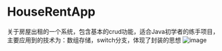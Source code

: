 # HouseRentApp
关于房屋出租的一个系统，包含基本的crud功能，适合Java初学者的练手项目，主要应用到的技术为：数组存储，switch分支，体现了封装的思想
![image](https://user-images.githubusercontent.com/87057754/161761956-dfc7022d-f89b-4a29-8da4-a1829eb73ead.png)
